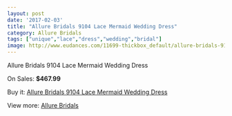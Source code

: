 ```yaml
---
layout: post
date: '2017-02-03'
title: "Allure Bridals 9104 Lace Mermaid Wedding Dress"
category: Allure Bridals
tags: ["unique","lace","dress","wedding","bridal"]
image: http://www.eudances.com/11699-thickbox_default/allure-bridals-9104-lace-mermaid-wedding-dress.jpg
---
```

Allure Bridals 9104 Lace Mermaid Wedding Dress

On Sales: **$467.99**
<a href="https://www.eudances.com/en/allure-bridals/3694-allure-bridals-9104-lace-mermaid-wedding-dress.html"><amp-img layout="responsive" width="600" height="600" src="//www.eudances.com/11699-thickbox_default/allure-bridals-9104-lace-mermaid-wedding-dress.jpg" alt="Allure Bridals 9104 Lace Mermaid Wedding Dress 0" /></a>
<a href="https://www.eudances.com/en/allure-bridals/3694-allure-bridals-9104-lace-mermaid-wedding-dress.html"><amp-img layout="responsive" width="600" height="600" src="//www.eudances.com/11704-thickbox_default/allure-bridals-9104-lace-mermaid-wedding-dress.jpg" alt="Allure Bridals 9104 Lace Mermaid Wedding Dress 1" /></a>
<a href="https://www.eudances.com/en/allure-bridals/3694-allure-bridals-9104-lace-mermaid-wedding-dress.html"><amp-img layout="responsive" width="600" height="600" src="//www.eudances.com/11703-thickbox_default/allure-bridals-9104-lace-mermaid-wedding-dress.jpg" alt="Allure Bridals 9104 Lace Mermaid Wedding Dress 2" /></a>
<a href="https://www.eudances.com/en/allure-bridals/3694-allure-bridals-9104-lace-mermaid-wedding-dress.html"><amp-img layout="responsive" width="600" height="600" src="//www.eudances.com/11702-thickbox_default/allure-bridals-9104-lace-mermaid-wedding-dress.jpg" alt="Allure Bridals 9104 Lace Mermaid Wedding Dress 3" /></a>
<a href="https://www.eudances.com/en/allure-bridals/3694-allure-bridals-9104-lace-mermaid-wedding-dress.html"><amp-img layout="responsive" width="600" height="600" src="//www.eudances.com/11701-thickbox_default/allure-bridals-9104-lace-mermaid-wedding-dress.jpg" alt="Allure Bridals 9104 Lace Mermaid Wedding Dress 4" /></a>
<a href="https://www.eudances.com/en/allure-bridals/3694-allure-bridals-9104-lace-mermaid-wedding-dress.html"><amp-img layout="responsive" width="600" height="600" src="//www.eudances.com/11700-thickbox_default/allure-bridals-9104-lace-mermaid-wedding-dress.jpg" alt="Allure Bridals 9104 Lace Mermaid Wedding Dress 5" /></a>

Buy it: [Allure Bridals 9104 Lace Mermaid Wedding Dress](https://www.eudances.com/en/allure-bridals/3694-allure-bridals-9104-lace-mermaid-wedding-dress.html "Allure Bridals 9104 Lace Mermaid Wedding Dress")

View more: [Allure Bridals](https://www.eudances.com/en/2-allure-bridals "Allure Bridals")